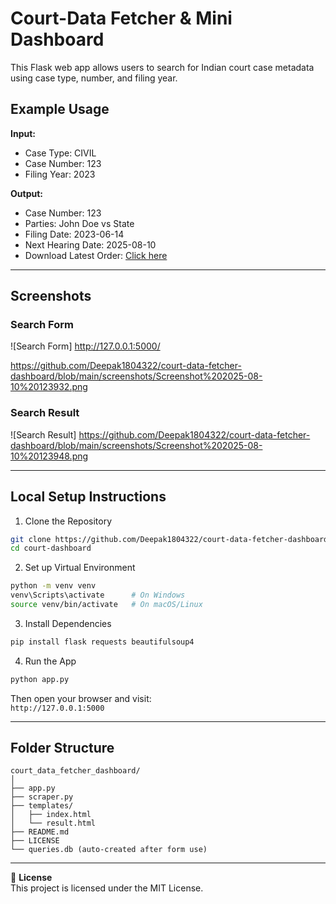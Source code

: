 # Court-Data Fetcher & Mini Dashboard

This Flask web app allows users to search for Indian court case metadata using case type, number, and filing year.

## Example Usage

**Input:**
- Case Type: CIVIL
- Case Number: 123
- Filing Year: 2023

**Output:**
- Case Number: 123  
- Parties: John Doe vs State  
- Filing Date: 2023-06-14  
- Next Hearing Date: 2025-08-10  
- Download Latest Order: [Click here](https://delhihighcourt.nic.in/sample-judgment.pdf)

---

## Screenshots

### Search Form
![Search Form]  http://127.0.0.1:5000/


https://github.com/Deepak1804322/court-data-fetcher-dashboard/blob/main/screenshots/Screenshot%202025-08-10%20123932.png



### Search Result
![Search Result] https://github.com/Deepak1804322/court-data-fetcher-dashboard/blob/main/screenshots/Screenshot%202025-08-10%20123948.png

---

## Local Setup Instructions

1. Clone the Repository
```bash
git clone https://github.com/Deepak1804322/court-data-fetcher-dashboard
cd court-dashboard
```

2. Set up Virtual Environment
```bash
python -m venv venv
venv\Scripts\activate      # On Windows
source venv/bin/activate   # On macOS/Linux
```

3. Install Dependencies
```bash
pip install flask requests beautifulsoup4
```

4. Run the App
```bash
python app.py
```

Then open your browser and visit:  
`http://127.0.0.1:5000`

---

## Folder Structure
```
court_data_fetcher_dashboard/
│
├── app.py
├── scraper.py
├── templates/
│   ├── index.html
│   └── result.html
├── README.md
├── LICENSE
└── queries.db (auto-created after form use)
```

---

📄 **License**  
This project is licensed under the MIT License.

